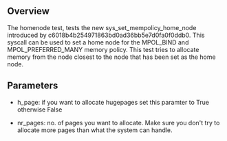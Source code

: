 
Overview
----------
The homenode test, tests the new sys_set_mempolicy_home_node introduced by c6018b4b254971863bd0ad36bb5e7d0fa0f0ddb0. This syscall can be used to set a home node for the MPOL_BIND and MPOL_PREFERRED_MANY memory policy. This test tries to allocate memory from the node closest to the node that has been set as the home node.

Parameters
-----------
* h_page: if you want to allocate hugepages set this paramter to True otherwise False

* nr_pages: no. of pages you want to allocate. Make sure you don't try to allocate more pages than what the system can handle.
